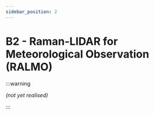 ```yaml
---
sidebar_position: 2
---
```


# B2 - Raman-LIDAR for Meteorological Observation (RALMO)

:::warning

*(not yet realised)*

:::